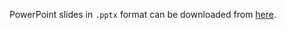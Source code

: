 PowerPoint slides in ```.pptx``` format can be downloaded from 
[here](https://drive.google.com/drive/folders/1F9jz-DqptKVf0oS4WC68i4TKt-pV04jG).
